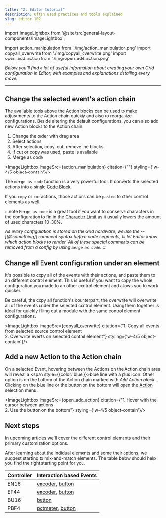 ```yaml
---
title: "2: Editor tutorial"
description: Often used practices and tools explained
slug: editor-102
---
```


import ImageLightbox from '@site/src/general-layout-components/ImageLightbox';

import action_manipulation from './img/action_manipulation.png'
import copyall_overwrite from './img/copyall_overwrite.png'
import open_add_action from './img/open_add_action.png'

*Below you'll find a lot of useful information about creating your own Grid configuration in Editor, with examples and explanations detailing every move.*

---

## Change the selected event's action chain


The available tools above the Action blocks can be used to make adjustments to the Action chain quickly and also to reorganize configurations. Beside altering the default configurations, you can also add new Action blocks to the Action chain.

1. Change the order with drag area
2. Select actions
3. After selection, copy, cut, remove the blocks
4. If cut or copy was used, paste is available
5. Merge as code

<ImageLightbox imageSrc={action_manipulation} citation={""} styling={'w-4/5 object-contain'}/>

The `merge as code` function is a very powerful tool. It converts the selected actions into a single [Code Block](/wiki/actions/code/code-block).

If you `copy` or `cut` actions, those actions can be `pasted` to other control elements as well.

:::note
`Merge as code` is a great tool if you want to conserve characters in the configuration to fin in the [Character Limit](/docs/wiki/more/char-limit.md) as it usually lowers the amount of used characters 10-30%.

*As every configuration is stored on the Grid hardware, we use the --[[@something]] comment syntax before code segments, to let Editor know which action blocks to render. All of these special comments can be removed from a config by using `merge as code`.*
:::

## Change all Event configuration under an element

It's possible to copy all of the events with their actions, and paste them to an different control element. This is useful if you want to copy the whole configuration you made to an other control element and allows you to work quicker.

Be careful, the copy all function's counterpart, the overwrite will overwrite all of the events under the selected control element. Using them together is ideal for quickly filling out a module with the same control element configurations.

<ImageLightbox imageSrc={copyall_overwrite} citation={"1. Copy all events from selected source control element<br>2. Overwrite events on selected control element"} styling={'w-4/5 object-contain'}/>

## Add a new Action to the Action chain

On a selected Event, hovering between the Actions on the Action chain area will reveal a <span style={{color:'blue'}}>blue line with a plus icon</span>. Other option is on the bottom of the Action chain marked with *Add Action block...* Clicking on the blue line or the button on the bottom will open the [Action](/category/actions) selection menu.

<ImageLightbox imageSrc={open_add_action} citation={"1. Hover with the cursor between actions<br>2. Use the button on the bottom"} styling={'w-4/5 object-contain'}/>

## Next steps


In upcoming articles we'll cover the different control elements and their primary customization options.

After learning about the indidual elements and some their options, we suggest starting to mix-and-match elements. The table below should help you find the right starting point for you.


<div style={{margin: '2em'}}>

| Controller  | Interaction based Events |
| ----------- | ----------- |
| EN16 | [encoder](/docs/guides/grid/grid-basic/3-encoder.md), [button](/docs/guides/grid/grid-basic/3-button.md) |
| EF44 | [encoder](/docs/guides/grid/grid-basic/3-encoder.md), [button](/docs/guides/grid/grid-basic/3-button.md) | [potmeter](/docs/guides/grid/grid-basic/3-potmeter.md) |
| BU16 | [button](/docs/guides/grid/grid-basic/3-button.md) |
| PBF4 | [potmeter](/docs/guides/grid/grid-basic/3-potmeter.md), [button](/docs/guides/grid/grid-basic/3-button.md) |
</div>



